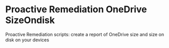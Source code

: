 # Proactive Remediation OneDrive SizeOndisk
Proactive Remediation scripts: create a report of OneDrive size and size on disk on your devices
